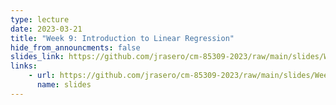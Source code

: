 ```yaml
---
type: lecture
date: 2023-03-21
title: "Week 9: Introduction to Linear Regression"
hide_from_announcments: false
slides_link: https://github.com/jrasero/cm-85309-2023/raw/main/slides/Week-9.pdf
links: 
    - url: https://github.com/jrasero/cm-85309-2023/raw/main/slides/Week-9.pdf
      name: slides
---
```



